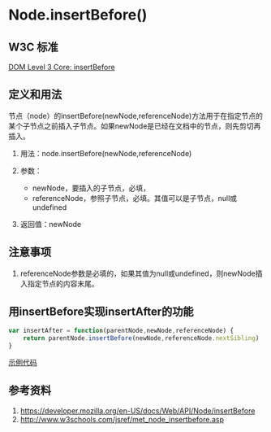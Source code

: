 # Node.insertBefore()

## W3C 标准
[DOM Level 3 Core: insertBefore](https://www.w3.org/TR/DOM-Level-3-Core/core.html#ID-952280727)

## 定义和用法
节点（node）的insertBefore(newNode,referenceNode)方法用于在指定节点的某个子节点之前插入子节点。如果newNode是已经在文档中的节点，则先剪切再插入。

1. 用法：node.insertBefore(newNode,referenceNode)
2. 参数：

    - newNode，要插入的子节点，必填，
    - referenceNode，参照子节点，必填。其值可以是子节点，null或undefined
3. 返回值：newNode

## 注意事项
1. referenceNode参数是必填的，如果其值为null或undefined，则newNode插入指定节点的内容末尾。

## 用insertBefore实现insertAfter的功能

```javascript
var insertAfter = function(parentNode,newNode,referenceNode) {
    return parentNode.insertBefore(newNode,referenceNode.nextSibling)
}
```

[示例代码](./insertBefore().html)

## 参考资料
1. https://developer.mozilla.org/en-US/docs/Web/API/Node/insertBefore
2. http://www.w3schools.com/jsref/met_node_insertbefore.asp